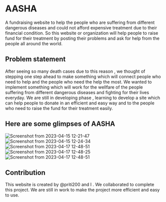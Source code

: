 # AASHA

 A fundraising website to help the people who are suffering from different dangerous diseases and could not afford expensive treatment due to their financial condition. So this website or organization will help people to raise fund for their treatment by posting their problems and ask for help from the people all around the world. 


 ## Problem statement

 After seeing so many death cases due to this reason , we thought of stepping one step ahead to make something which will connect people who need to help and the people who need the help the most. We wanted to implement something which will work for the wellfare of the people suffering from different dangerous diseases and fighting for their lives everyday. We are still in developing phase , learning to develop a site which can help people to donate in an efficient and easy way and to the people who need to raise the fund for their treatment easily.

## Here are some glimpses of AASHA

![Screenshot from 2023-04-15 12-21-47](https://user-images.githubusercontent.com/117291076/232417862-4edece46-942b-4d00-b32e-e074aea1804e.png)
![Screenshot from 2023-04-15 12-24-34](https://user-images.githubusercontent.com/117291076/232417930-7bbef87c-b3ef-4f17-a211-fbea708b3a3d.png)
![Screenshot from 2023-04-17 12-48-51](https://user-images.githubusercontent.com/117291076/232417991-5798c432-210f-413f-a4dc-addb29fb694c.png)
![Screenshot from 2023-04-17 12-48-25](https://user-images.githubusercontent.com/117291076/232418030-611fe9a0-f772-4e73-bfe1-3c800280ac30.png)
![Screenshot from 2023-04-17 12-48-51](https://user-images.githubusercontent.com/117291076/232418061-7d48590d-54c7-4b5b-abef-d37fe0e970a4.png)


## Contribution

This website is created by @priti200 and I . We collaborated to complete this project. We are still in work to make the project more efficient and easy to use.
